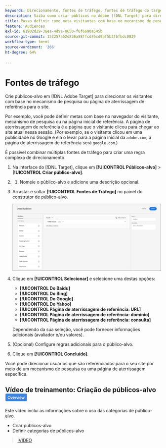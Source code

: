 ```yaml
---
keywords: Direcionamento, fontes de tráfego, fontes de tráfego do target, mecanismo de pesquisa do target, mecanismo de pesquisa, página de aterrissagem, página de aterrissagem do target, página de aterrissagem de referência
description: Saiba como criar públicos no Adobe [!DNL Target] para direcionar os visitantes com base no mecanismo de pesquisa ou página de aterrissagem de referência para o site.
title: Posso definir como meta visitantes com base no mecanismo de pesquisa ou no site de referência?
feature: Audiences
exl-id: 61902d29-36ea-4d9a-8650-f6f6690a545b
source-git-commit: 152257a52d836a88ffcd76cd9af5b3fbfbdc0839
workflow-type: tm+mt
source-wordcount: '266'
ht-degree: 64%

---
```


# Fontes de tráfego

Crie públicos-alvo em [!DNL Adobe Target] para direcionar os visitantes com base no mecanismo de pesquisa ou página de aterrissagem de referência para o site.

Por exemplo, você pode definir metas com base no navegador do visitante, mecanismo de pesquisa ou na página inicial de referência. A página de aterrissagem de referência é a página que o visitante clicou para chegar ao site atual nessa sessão. (Por exemplo, se o visitante clicou em uma publicidade no Google e ela o levar para a página inicial da `adobe.com`, a página de aterrissagem de referência será `google.com`.)

É possível combinar múltiplas fontes de tráfego para criar uma regra complexa de direcionamento.

1. Na interface do [!DNL Target], clique em **[!UICONTROL Públicos-alvo]** > **[!UICONTROL Criar público-alvo]**.
1. 
   1. Nomeie o público-alvo e adicione uma descrição opcional.
1. Arrastar e soltar **[!UICONTROL Fontes de Tráfego]** no painel do construtor de público-alvo.

   ![](assets/target_traffic_source.png)

1. Clique em **[!UICONTROL Selecionar]** e selecione uma destas opções:

   * **[!UICONTROL Do Baidu]**
   * **[!UICONTROL Do Bing]**
   * **[!UICONTROL Do Google]**
   * **[!UICONTROL Do Yahoo]**
   * **[!UICONTROL Página de aterrissagem de referência: URL]**
   * **[!UICONTROL Página de aterrissagem de referência: domínio]**
   * **[!UICONTROL Página de aterrissagem de referência: consulta]**

   Dependendo da sua seleção, você pode fornecer informações adicionais (avaliador e/ou valores).

1. (Opcional) Configure regras adicionais para o público-alvo.
1. Clique em **[!UICONTROL Concluído]**.

Você pode direcionar usuários que são referenciados para o seu site por meio de um mecanismo de pesquisa ou uma página de aterrissagem específica.

## Vídeo de treinamento: Criação de públicos-alvo ![Selo de visão geral](/help/main/assets/overview.png)

Este vídeo inclui as informações sobre o uso das categorias de público-alvo.

* Criar públicos-alvo
* Definir categorias de públicos-alvo

>[!VIDEO](https://video.tv.adobe.com/v/17392)
